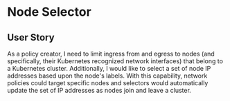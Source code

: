 # Node Selector

## User Story

As a policy creator, I need to limit ingress from and egress to
nodes (and specifically, their Kubernetes recognized network interfaces) that
belong to a Kubernetes cluster. Additionally, I would like to select a set of
node IP addresses based upon the node's labels. With this capability, network
policies could target specific nodes and selectors would automatically update
the set of IP addresses as nodes join and leave a cluster.